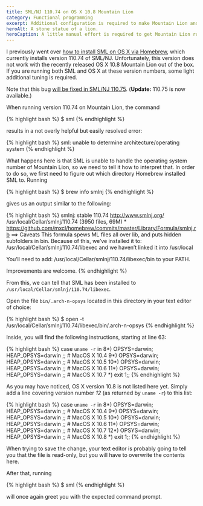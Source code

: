 ```yaml
---
title: SML/NJ 110.74 on OS X 10.8 Mountain Lion
category: Functional programming
excerpt: Additional configuration is required to make Mountain Lion and the current SML/NJ play together nicely.
heroAlt: A stone statue of a lion.
heroCaption: A little manual effort is required to get Mountain Lion running on OS X 10.8.
---
```

I previously went over [how to install SML on OS X via Homebrew](#!/posts/painless-installation-of-sml-on-os-x 'Painless installation of SML on OS X'), which currently installs version 110.74 of SML/NJ. Unfortunately, this version does not work with the recently released OS X 10.8 Mountain Lion out of the box. If you are running both SML and OS X at these version numbers, some light additional tuning is required.

Note that this bug [will be fixed in SML/NJ 110.75](http://smlnj-gforge.cs.uchicago.edu/tracker/index.php?func=detail&aid=94&group_id=33&atid=215 'smlnj-gforge: SML/NJ Bugs: Detail: 94 Running on OS X Mountain Lion'). (**Update:** 110.75 is now available.)

When running version 110.74 on Mountain Lion, the command

{% highlight bash %}
$ sml
{% endhighlight %}

results in a not overly helpful but easily resolved error:

{% highlight bash %}
sml: unable to determine architecture/operating system
{% endhighlight %}

What happens here is that SML is unable to handle the operating system number of Mountain Lion, so we need to tell it how to interpret that. In order to do so, we first need to figure out which directory Homebrew installed SML to. Running

{% highlight bash %}
$ brew info smlnj
{% endhighlight %}

gives us an output similar to the following:

{% highlight bash %}
smlnj: stable 110.74
http://www.smlnj.org/
/usr/local/Cellar/smlnj/110.74 (3950 files, 69M) *
https://github.com/mxcl/homebrew/commits/master/Library/Formula/smlnj.rb
==> Caveats
This formula spews ML files all over lib, and puts hidden subfolders in bin.
Because of this, we’ve installed it to:
  /usr/local/Cellar/smlnj/110.74/libexec
and we haven’t linked it into /usr/local

You’ll need to add:
  /usr/local/Cellar/smlnj/110.74/libexec/bin
to your PATH.

Improvements are welcome.
{% endhighlight %}

From this, we can tell that SML has been installed to `/usr/local/Cellar/smlnj/110.74/libexec`.

Open the file `bin/.arch-n-opsys` located in this directory in your text editor of choice:

{% highlight bash %}
$ open -t /usr/local/Cellar/smlnj/110.74/libexec/bin/.arch-n-opsys
{% endhighlight %}

Inside, you will find the following instructions, starting at line 63:

{% highlight bash %}
case `uname -r` in
   8*) OPSYS=darwin; HEAP_OPSYS=darwin ;; # MacOS X 10.4
   9*) OPSYS=darwin; HEAP_OPSYS=darwin ;; # MacOS X 10.5
  10*) OPSYS=darwin; HEAP_OPSYS=darwin ;; # MacOS X 10.6
  11*) OPSYS=darwin; HEAP_OPSYS=darwin ;; # MacOS X 10.7
    *) exit 1;;
{% endhighlight %}

As you may have noticed, OS X version 10.8 is not listed here yet. Simply add a line covering version number _12_ (as returned by `uname -r`) to this list:

{% highlight bash %}
case `uname -r` in
   8*) OPSYS=darwin; HEAP_OPSYS=darwin ;; # MacOS X 10.4
   9*) OPSYS=darwin; HEAP_OPSYS=darwin ;; # MacOS X 10.5
  10*) OPSYS=darwin; HEAP_OPSYS=darwin ;; # MacOS X 10.6
  11*) OPSYS=darwin; HEAP_OPSYS=darwin ;; # MacOS X 10.7
  12*) OPSYS=darwin; HEAP_OPSYS=darwin ;; # MacOS X 10.8
    *) exit 1;;
{% endhighlight %}

When trying to save the change, your text editor is probably going to tell you that the file is read-only, but you will have to overwrite the contents here.

After that, running

{% highlight bash %}
$ sml
{% endhighlight %}

will once again greet you with the expected command prompt.
